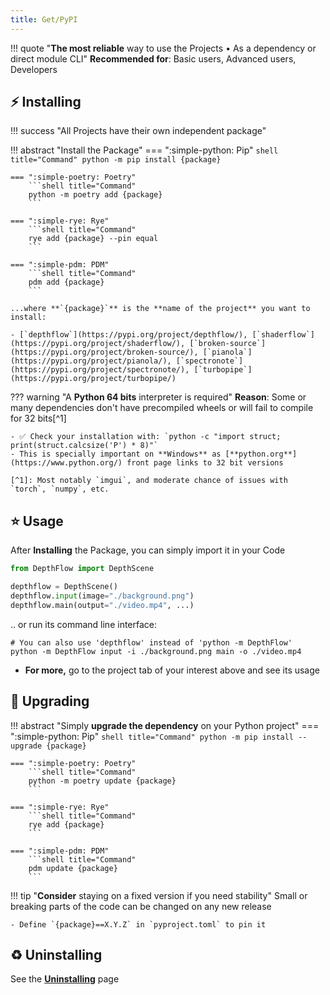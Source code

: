 ```yaml
---
title: Get/PyPI
---
```


!!! quote "**The most reliable** way to use the Projects • As a dependency or direct module CLI"
    **Recommended for**: Basic users, Advanced users, Developers

## ⚡️ Installing

!!! success "All Projects have their own independent package"

!!! abstract "Install the Package"
    === ":simple-python: Pip"
        ```shell title="Command"
        python -m pip install {package}
        ```

    === ":simple-poetry: Poetry"
        ```shell title="Command"
        python -m poetry add {package}
        ```

    === ":simple-rye: Rye"
        ```shell title="Command"
        rye add {package} --pin equal
        ```

    === ":simple-pdm: PDM"
        ```shell title="Command"
        pdm add {package}
        ```

    ...where **`{package}`** is the **name of the project** you want to install:

    - [`depthflow`](https://pypi.org/project/depthflow/), [`shaderflow`](https://pypi.org/project/shaderflow/), [`broken-source`](https://pypi.org/project/broken-source/), [`pianola`](https://pypi.org/project/pianola/), [`spectronote`](https://pypi.org/project/spectronote/), [`turbopipe`](https://pypi.org/project/turbopipe/)

??? warning "A **Python 64 bits** interpreter is required"
    **Reason**: Some or many dependencies don't have precompiled wheels or will fail to compile for 32 bits[^1]

    - ✅ Check your installation with: `python -c "import struct; print(struct.calcsize('P') * 8)"`
    - This is specially important on **Windows** as [**python.org**](https://www.python.org/) front page links to 32 bit versions

    [^1]: Most notably `imgui`, and moderate chance of issues with `torch`, `numpy`, etc.


## ⭐️ Usage
After **Installing** the Package, you can simply import it in your Code

```python title="Example with <a href='https://pypi.org/project/depthflow/' target='_blank'><b>DepthFlow</b></a>"
from DepthFlow import DepthScene

depthflow = DepthScene()
depthflow.input(image="./background.png")
depthflow.main(output="./video.mp4", ...)
```

.. or run its command line interface:

```shell title="Terminal"
# You can also use 'depthflow' instead of 'python -m DepthFlow'
python -m DepthFlow input -i ./background.png main -o ./video.mp4
```

- **For more,** go to the project tab of your interest above and see its usage


## 🚀 Upgrading

!!! abstract "Simply **upgrade the dependency** on your Python project"
    === ":simple-python: Pip"
        ```shell title="Command"
        python -m pip install --upgrade {package}
        ```

    === ":simple-poetry: Poetry"
        ```shell title="Command"
        python -m poetry update {package}
        ```

    === ":simple-rye: Rye"
        ```shell title="Command"
        rye add {package}
        ```

    === ":simple-pdm: PDM"
        ```shell title="Command"
        pdm update {package}
        ```

!!! tip "**Consider** staying on a fixed version if you need stability"
    Small or breaking parts of the code can be changed on any new release

    - Define `{package}==X.Y.Z` in `pyproject.toml` to pin it


## ♻️ Uninstalling
See the <a href="site:get/uninstalling"><b>Uninstalling</b></a> page
